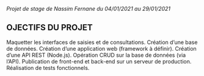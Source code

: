 _Projet de stage de Nassim Fernane du 04/01/2021 au 29/01/2021_

## **OJECTIFS DU PROJET**

Maquetter les interfaces de saisies et de consultations. Création d’une base de données. Création
d’une application web (framework à définir). Création d’une API REST (Node.js). Opération CRUD sur
la base de données (via l’API). Publication de front-end et back-end sur un serveur de production.
Réalisation de tests fonctionnels.
